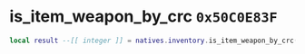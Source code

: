 # is_item_weapon_by_crc `0x50C0E83F`

```lua
local result --[[ integer ]] = natives.inventory.is_item_weapon_by_crc(_unk0 --[[ integer ]])
```